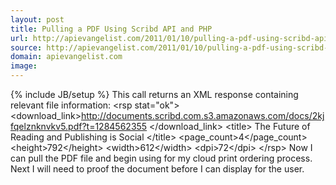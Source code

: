 ```yaml
---
layout: post
title: Pulling a PDF Using Scribd API and PHP
url: http://apievangelist.com/2011/01/10/pulling-a-pdf-using-scribd-api/
source: http://apievangelist.com/2011/01/10/pulling-a-pdf-using-scribd-api/
domain: apievangelist.com
image: 
---
```

{% include JB/setup %}
This call returns an XML response containing relevant file information:
&lt;rsp stat="ok"&gt;
&lt;download_link&gt;http://documents.scribd.com.s3.amazonaws.com/docs/2kjfqelznknvkv5.pdf?t=1284562355
&lt;/download_link&gt;
&lt;title&gt;
The Future of Reading and Publishing is Social
&lt;/title&gt;
&lt;page_count&gt;4&lt;/page_count&gt;
&lt;height&gt;792&lt;/height&gt;
&lt;width&gt;612&lt;/width&gt;
&lt;dpi&gt;72&lt;/dpi&gt;
&lt;/rsp&gt;
Now I can pull the PDF file and begin using for my cloud print ordering process. Next I will need to proof the document before I can display for the user.